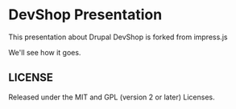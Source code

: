 DevShop Presentation
====================

This presentation about Drupal DevShop is forked from impress.js

We'll see how it goes.

LICENSE
---------

Released under the MIT and GPL (version 2 or later) Licenses.


